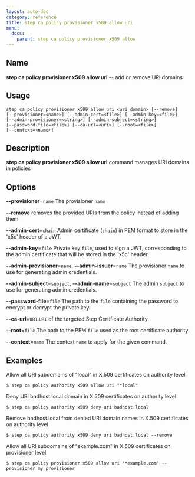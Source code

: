 ```yaml
---
layout: auto-doc
category: reference
title: step ca policy provisioner x509 allow uri
menu:
  docs:
    parent: step ca policy provisioner x509 allow
---
```


## Name
**step ca policy provisioner x509 allow uri** -- add or remove URI domains

## Usage

```raw
step ca policy provisioner x509 allow uri <uri domain> [--remove]
[--provisioner=<name>] [--admin-cert=<file>] [--admin-key=<file>]
[--admin-provisioner=<string>] [--admin-subject=<string>]
[--password-file=<file>] [--ca-url=<uri>] [--root=<file>]
[--context=<name>]
```

## Description

**step ca policy provisioner x509 allow uri** command manages URI domains in policies

## Options


**--provisioner**=`name`
The provisioner `name`

**--remove**
removes the provided URIs from the policy instead of adding them

**--admin-cert**=`chain`
Admin certificate (`chain`) in PEM format to store in the 'x5c' header of a JWT.

**--admin-key**=`file`
Private key `file`, used to sign a JWT, corresponding to the admin certificate that will
be stored in the 'x5c' header.

**--admin-provisioner**=`name`, **--admin-issuer**=`name`
The provisioner `name` to use for generating admin credentials.

**--admin-subject**=`subject`, **--admin-name**=`subject`
The admin `subject` to use for generating admin credentials.

**--password-file**=`file`
The path to the `file` containing the password to encrypt or decrypt the private key.

**--ca-url**=`URI`
`URI` of the targeted Step Certificate Authority.

**--root**=`file`
The path to the PEM `file` used as the root certificate authority.

**--context**=`name`
The context `name` to apply for the given command.

## Examples

Allow all URI subdomains of "local" in X.509 certificates on authority level
```shell
$ step ca policy authority x509 allow uri "*local"
```

Deny URI badhost.local domain in X.509 certificates on authority level
```shell
$ step ca policy authority x509 deny uri badhost.local
```

Remove badhost.local from denied URI domain names in X.509 certificates on authority level
```shell
$ step ca policy authority x509 deny uri badhost.local --remove
```

Allow all URI subdomains of "example.com" in X.509 certificates on provisioner level
```shell
$ step ca policy provisioner x509 allow uri "*example.com" --provisioner my_provisioner
```



